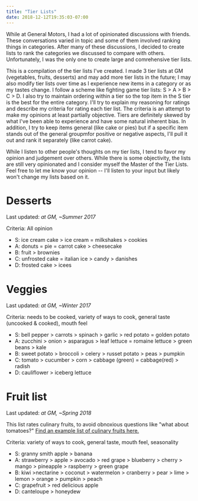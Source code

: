 ```yaml
---
title: "Tier Lists"
date: 2018-12-12T19:35:03-07:00
---
```


While at General Motors, I had a lot of opinionated discussions with friends. These conversations varied in topic and some of them involved ranking things in categories. After many of these discussions, I decided to create lists to rank the categories we discussed to compare with others. Unfortunately, I was the only one to create large and comrehensive tier lists.

This is a compilation of the tier lists I've created. I made 3 tier lists at GM (vegetables, fruits, desserts) and may add more tier lists in the future; I may also modify tier lists over time as I experience new items in a category or as my tastes change. I follow a scheme like fighting game tier lists: S > A > B > C > D. I also try to maintain ordering within a tier so the top item in the S tier is the best for the entire category. I'll try to explain my reasoning for ratings and describe my criteria for rating each tier list. The criteria is an attempt to make my opinions at least partially objective. Tiers are definitely skewed by what I've been able to experience and have some natural inherent bias. In addition, I try to keep items general (like cake or pies) but if a specific item stands out of the general groupmfor positive or negative aspects, I'll pull it out and rank it separately (like carrot cake).

While I listen to other people's thoughts on my tier lists, I tend to favor my opinion and judgement over others. While there is some objectivity, the lists are still very opinionated and I consider myself the Master of the Tier Lists. Feel free to let me know your opinion -- I'll listen to your input but likely won't change my lists based on it.

# Desserts

Last updated: *at GM, ~Summer 2017*

Criteria: All opinion

* S: ice cream cake > ice cream = milkshakes > cookies
* A: donuts = pie = carrot cake > cheesecake
* B: fruit > brownies
* C: unfrosted cake = italian ice > candy > danishes
* D: frosted cake > icees

# Veggies

Last updated: *at GM, ~Winter 2017*

Criteria: needs to be cooked, variety of ways to cook, general taste (uncooked & cooked), mouth feel

* S: bell pepper > carrots > spinach > garlic > red potato = golden potato
* A: zucchini > onion > asparagus > leaf lettuce = romaine lettuce > green beans > kale
* B: sweet potato > broccoli > celery > russet potato > peas > pumpkin
* C: tomato > cucumber > corn > cabbage (green) = cabbage(red) > radish
* D: cauliflower > iceberg lettuce

# Fruit list

Last updated: *at GM, ~Spring 2018*

This list rates culinary fruits, to avoid obnoxious questions like "what about tomatoes?" [Find an example list of culinary fruits here.](https://en.wikipedia.org/wiki/List_of_culinary_fruits)

Criteria: variety of ways to cook, general taste, mouth feel, seasonality

* S: granny smith apple > banana
* A: strawberry > apple > avocado > red grape > blueberry > cherry > mango > pineapple > raspberry > green grape
* B: kiwi >nectarine > coconut > watermelon > cranberry > pear > lime > lemon > orange > pumpkin > peach
* C: grapefruit > red delicious apple
* D: canteloupe > honeydew 
